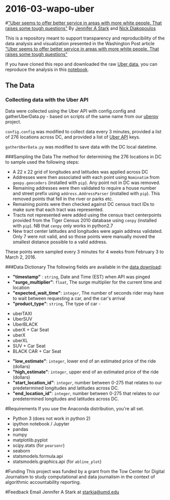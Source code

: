 # 2016-03-wapo-uber

#["Uber seems to offer better service in areas with more white people. That raises some tough questions"](https://www.washingtonpost.com/news/wonk/wp/2016/03/10/uber-seems-to-offer-better-service-in-areas-with-more-white-people-that-raises-some-tough-questions/)
By [Jennifer A Stark](https://github.com/JAStark) and [Nick Diakopoulos](http://www.nickdiakopoulos.com)

This is a repository meant to support transparency and reproducibility of the data analysis and visualization presented in the Washington Post article ["Uber seems to offer better service in areas with more white people. That raises some tough questions"](https://www.washingtonpost.com/news/wonk/wp/2016/03/10/uber-seems-to-offer-better-service-in-areas-with-more-white-people-that-raises-some-tough-questions/)

If you have cloned this repo and downloaded the raw [Uber data](https://drive.google.com/folderview?id=0B-mutxqHY34rblhORk9raWxQQjQ&usp=sharing),
you can reproduce the analysis in this [notebook](https://github.com/comp-journalism/2016-03-wapo-uber/blob/master/UberSurgePricing_OSC.ipynb). 

## The Data
### Collecting data with the Uber API
Data were collected using the Uber API with config.config and gatherUberData.py -
based on scripts of the same name from our [uberpy](https://github.com/comp-journalism/uberpy)
project. 

`config.config` was modified to collect data every 3 minutes, provided a list of 276
locations across DC, and provided a list of [Uber API](https://developer.uber.com/) keys. 

`gatherUberData.py` was modified to save data with the DC local datetime.

###Sampling the Data 
The method for determining the 276 locations in DC to sample used the following steps:
* A 22 x 22 grid of longitudes and latitudes was applied across DC
* Addresses were then associated with each point using `Nominatim` from `geopy.geocoders` (installed with `pip`). Any point not in DC was removed.
* Remaining addresses were then validated to require a house number and street prefix using `address.AddressParser` (installed with `pip`). This removed points that fell in the river or parks etc.
* Remaining points were then checked against DC census tract IDs to make sure that each tract was represented. 
* Tracts not represented were added using the census tract centerpoints provided from the Tiger Census 2010 database using `cenpy` (installed with `pip`). NB that `cenpy` only works in python2.7
* New tract center latitudes and longitudes were again address validated. Only 7 were not valid, and so those points were manually moved the smallest distance possible to a valid address. 

These points were sampled every 3 minutes for 4 weeks from February 3 to March 2, 2016.

###Data Dictionary
The following fields are available in the [data download](https://drive.google.com/folderview?id=0B-mutxqHY34rblhORk9raWxQQjQ&usp=sharing):
* **"timestamp"** : `string`, Date and Time (EST) when API was pinged
* **"surge_multiplier"**: `float`, The surge multiplier for the current time and location
* **"expected_wait_time"**: `integer`, The number of seconds rider may have to wait between requesting a car, and the car's arrival
* **"product_type"**: `string`, The type of car -
 - uberTAXI
 - UberSUV
 - UberBLACK
 - uberX + Car Seat
 - uberX
 - uberXL
 - SUV + Car Seat
 - BLACK CAR + Car Seat
* **"low_estimate"**: `integer`, lower end of an estimated price of the ride (dollars)
* **"high_estimate"**: `integer`, upper end of an estimated price of the ride (dollars)
* **"start_location_id"**: `integer`, number between 0-275 that relates to our predetermined longitudes and latitudes across DC.
* **"end_location_id"**: `integer`,  number between 0-275 that relates to our predetermined longitudes and latitudes across DC. 

#Requirements
If you use the Anaconda distribution, you're all set.

* Python 3 (does not work in python 2)
* ipython notebook / Jupyter
* pandas
* numpy
* matplotlib.pyplot
* scipy.stats  (for `pearsonr`)
* seaborn
* statsmodels.formula.api
* statsmodels.graphics.api (for `abline_plot`)

#Funding
This project was funded by a grant from the Tow Center for Digital Journalism to study computational and data journalism in the context of algorithmic accountability reporting. 

#Feedback
Email Jennifer A Stark at starkja@umd.edu
